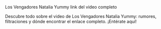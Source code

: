 Los Vengadores Natalia Yummy link del video completo

Descubre todo sobre el video de Los Vengadores Natalia Yummy: rumores, filtraciones y dónde encontrar el enlace completo. ¡Entérate aquí!
